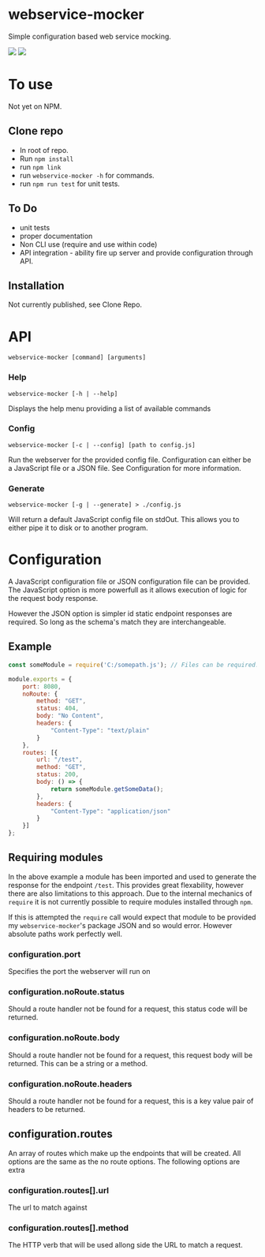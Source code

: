 # webservice-mocker
Simple configuration based web service mocking.

[<img src="https://api.travis-ci.com/ste2425/webservice-mocker.svg?branch=master">](https://travis-ci.com/ste2425/webservice-mocker)
[<img src="https://david-dm.org/ste2425/webservice-mocker.svg">](https://david-dm.org/ste2425/webservice-mocker)

# To use
Not yet on NPM.

## Clone repo
* In root of repo.
* Run `npm install`
* run `npm link`
* run `webservice-mocker -h` for commands.
* run `npm run test` for unit tests.

## To Do
* unit tests
* proper documentation
* Non CLI use (require and use within code)
* API integration - ability fire up server and provide configuration through API.

## Installation
Not currently published, see Clone Repo.

# API

`webservice-mocker [command] [arguments]`

### Help

`webservice-mocker [-h | --help]`

Displays the help menu providing a list of available commands

### Config

`webservice-mocker [-c | --config] [path to config.js]`

Run the webserver for the provided config file. Configuration can either be a JavaScript file or a JSON file. See Configuration for more information.

### Generate

`webservice-mocker [-g | --generate] > ./config.js`

Will return a default JavaScript config file on stdOut. This allows you to either pipe it to disk or to another program.

# Configuration

A JavaScript configuration file or JSON configuration file can be provided. The JavaScript option is more powerfull as it allows execution of logic for the request body response.

However the JSON option is simpler id static endpoint responses are required. So long as the schema's match they are interchangeable.

## Example

``` javascript
const someModule = require('C:/somepath.js'); // Files can be required.

module.exports = {
    port: 8080,
    noRoute: {
        method: "GET",
        status: 404,
        body: "No Content",
        headers: {
            "Content-Type": "text/plain"
        }
    },
    routes: [{
        url: "/test",
        method: "GET",
        status: 200,
        body: () => {
            return someModule.getSomeData();
        }, 
        headers: {
            "Content-Type": "application/json"
        }
    }]
};
```

## Requiring modules
In the above example a module has been imported and used to generate the response for the endpoint `/test`. 
This provides great flexability, however there are also limitations to this approach. Due to the internal mechanics of `require` it is not currently possible to require modules installed through `npm`.

If this is attempted the `require` call would expect that module to be provided my `webservice-mocker`'s package JSON and so would error. However absolute paths work perfectly well.

### configuration.port
Specifies the port the webserver will run on

### configuration.noRoute.status
Should a route handler not be found for a request, this status code will be returned.
### configuration.noRoute.body
Should a route handler not be found for a request, this request body will be returned. This can be a string or a method.
### configuration.noRoute.headers
Should a route handler not be found for a request, this is a key value pair of headers to be returned.

## configuration.routes
An array of routes which make up the endpoints that will be created. All options are the same as the no route options. The following options are extra

### configuration.routes[].url
The url to match against
### configuration.routes[].method
The HTTP verb that will be used allong side the URL to match a request.
